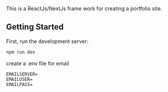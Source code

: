This is a ReactJs/NextJs frame work for creating a portfolio site.

## Getting Started

First, run the development server:

```bash
npm run dev

```

create a .env file for email

```
EMAILSERVER=
EMAILUSER=
EMAILPASS=
```

